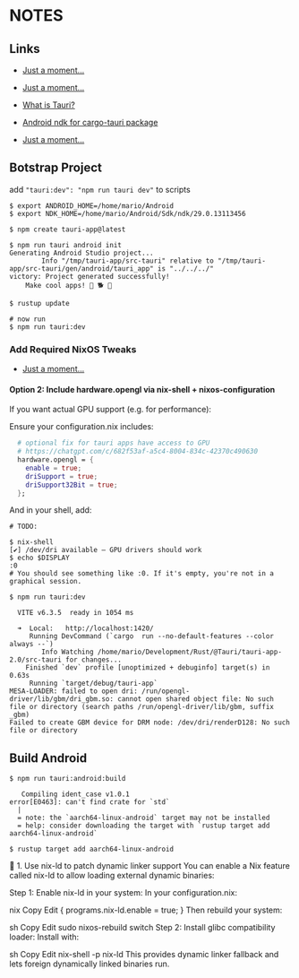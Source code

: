 # NOTES

## Links

- [Just a moment...](https://claude.ai/chat/da75c4ad-8e76-44a7-ae23-fd156fee59be)
- [Just a moment...](https://chatgpt.com/c/682f53af-a5c4-8004-834c-42370c490630)

- [What is Tauri?](https://tauri.app/start/)
- [Android ndk for cargo-tauri package](https://discourse.nixos.org/t/android-ndk-for-cargo-tauri-package/59356)
- [Just a moment...](https://stackoverflow.com/questions/39159357/how-to-set-android-ndk-home-so-that-android-studio-does-not-ask-for-ndk-location)

## Botstrap Project

add `"tauri:dev": "npm run tauri dev"` to scripts

```shell
$ export ANDROID_HOME=/home/mario/Android
$ export NDK_HOME=/home/mario/Android/Sdk/ndk/29.0.13113456

$ npm create tauri-app@latest

$ npm run tauri android init
Generating Android Studio project...
        Info "/tmp/tauri-app/src-tauri" relative to "/tmp/tauri-app/src-tauri/gen/android/tauri_app" is "../../../"
victory: Project generated successfully!
    Make cool apps! 🌻 🐕 🎉

$ rustup update

# now run 
$ npm run tauri:dev
```

### Add Required NixOS Tweaks

- [Just a moment...](https://chatgpt.com/c/682f53af-a5c4-8004-834c-42370c490630)

#### Option 2: Include hardware.opengl via nix-shell + nixos-configuration

If you want actual GPU support (e.g. for performance):

Ensure your configuration.nix includes:

```nix
  # optional fix for tauri apps have access to GPU
  # https://chatgpt.com/c/682f53af-a5c4-8004-834c-42370c490630
  hardware.opengl = {
    enable = true;
    driSupport = true;
    driSupport32Bit = true;
  };
```

And in your shell, add:

```shell
# TODO:
```

```shell
$ nix-shell
[✔] /dev/dri available — GPU drivers should work
$ echo $DISPLAY
:0
# You should see something like :0. If it's empty, you're not in a graphical session.

$ npm run tauri:dev

  VITE v6.3.5  ready in 1054 ms

  ➜  Local:   http://localhost:1420/
     Running DevCommand (`cargo  run --no-default-features --color always --`)
        Info Watching /home/mario/Development/Rust/@Tauri/tauri-app-2.0/src-tauri for changes...
    Finished `dev` profile [unoptimized + debuginfo] target(s) in 0.63s
     Running `target/debug/tauri-app`
MESA-LOADER: failed to open dri: /run/opengl-driver/lib/gbm/dri_gbm.so: cannot open shared object file: No such file or directory (search paths /run/opengl-driver/lib/gbm, suffix _gbm)
Failed to create GBM device for DRM node: /dev/dri/renderD128: No such file or directory
```

## Build Android

```shell
$ npm run tauri:android:build

   Compiling ident_case v1.0.1
error[E0463]: can't find crate for `std`
  |
  = note: the `aarch64-linux-android` target may not be installed
  = help: consider downloading the target with `rustup target add aarch64-linux-android`

$ rustup target add aarch64-linux-android  
```







🧩 1. Use nix-ld to patch dynamic linker support
You can enable a Nix feature called nix-ld to allow loading external dynamic binaries:

Step 1: Enable nix-ld in your system:
In your configuration.nix:

nix
Copy
Edit
{
  programs.nix-ld.enable = true;
}
Then rebuild your system:

sh
Copy
Edit
sudo nixos-rebuild switch
Step 2: Install glibc compatibility loader:
Install with:

sh
Copy
Edit
nix-shell -p nix-ld
This provides dynamic linker fallback and lets foreign dynamically linked binaries run.